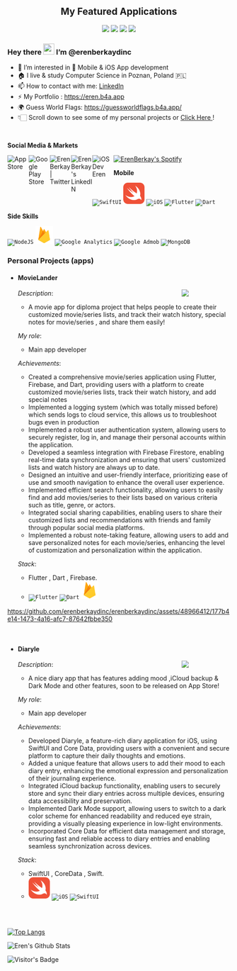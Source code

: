 

<div>
    <h2 align=center> My Featured Applications </h2>
</div>
<div align=center>
  <a href="https://apps.apple.com/tr/app/geography-quiz-trivia-games/id6478601138"><img width=150 src="https://github.com/erenberkaydinc/erenberkaydinc/blob/master/geoquizgif.gif?raw=true"></a>
  <a href="https://guessworldflags.b4a.app/"><img width=150 src="https://github.com/erenberkaydinc/erenberkaydinc/blob/master/productHunt.png?raw=true"></a>
    <a href="https://apps.apple.com/tr/app/history-quiz-trivia-games/id6479575315"><img width=150 src="https://github.com/erenberkaydinc/erenberkaydinc/blob/master/historyquizgif.gif?raw=true"></a>
  <a href="https://eren.b4a.app/"><img  width=150 src="https://github.com/erenberkaydinc/erenberkaydinc/blob/master/movieLanderGif.gif?raw=true"></a>
</div>

### Hey there <img src="https://media.giphy.com/media/hvRJCLFzcasrR4ia7z/giphy.gif" height="25" width="25"> I’m @erenberkaydinc
- 🌟 I’m interested in 📱 Mobile & iOS App development
- 🏠 I live & study Computer Science in Poznan, Poland 🇵🇱
- 📫 How to contact with me: [LinkedIn](https://www.linkedin.com/in/erenberkaydinc/)
- ⚡ My Portfolio :  <a href="https://eren.b4a.app" target="_blank" >https://eren.b4a.app</a>
- 🌍 Guess World Flags: <a href="https://guessworldflags.b4a.app/" target="_blank" >https://guessworldflags.b4a.app/</a>
- 👇🏻 Scroll down to see some of my personal projects or <a href="https://github.com/erenberkaydinc#personal-projects-apps"> Click Here </a> ! 

<br />

**Social Media & Markets**

<a href="https://apps.apple.com/tr/developer/eren-berkay-dinc/id1672754214">
  <img align="left" alt="App Store" width="48px" src="https://github.com/erenberkaydinc/erenberkaydinc/blob/master/app_store.png?raw=true" />
</a>

<a href="https://play.google.com/store/apps/dev?id=8809712470175793953">
  <img align="left" alt="Google Play Store" width="48px" src="https://upload.wikimedia.org/wikipedia/commons/2/2f/Google_Play_2022_icon.svg" />
</a>

<a href="https://twitter.com/iosdeveren">
  <img align="left" alt="ErenBerkay | Twitter" width="48px" src="https://github.com/erenberkaydinc/erenberkaydinc/blob/master/twitter.png?raw=true" />
</a>
<a href="https://www.linkedin.com/in/erenberkaydinc/">
  <img align="left" alt="ErenBerkay's LinkedIN" width="48px" src="https://github.com/erenberkaydinc/erenberkaydinc/blob/master/linkedin.png?raw=true" />
</a>
<a href="https://www.instagram.com/iosdeveren">
  <img align="left" alt="iOS Dev Eren" width="48px" src="https://github.com/erenberkaydinc/erenberkaydinc/blob/master/instagram.png?raw=true" />
</a>
<a href="https://open.spotify.com/user/erenberkaydinc-tr">
  <img  alt="ErenBerkay's Spotify" width="48px" src="https://upload.wikimedia.org/wikipedia/commons/1/19/Spotify_logo_without_text.svg" />
</a> 



**Mobile**

<code><img height="48" title="SwiftUI" src="https://github.com/erenberkaydinc/erenberkaydinc/blob/master/swiftUILOGO.png?raw=true"></code>
<code><img height="48" title="Swift (Learning)" src="https://raw.githubusercontent.com/github/explore/80688e429a7d4ef2fca1e82350fe8e3517d3494d/topics/swift/swift.png"></code>
<code><img height="48" title="iOS" src="https://github.com/erenberkaydinc/erenberkaydinc/blob/master/IOS.png?raw=true"></code>
<code><img height="48" title="Flutter" src="https://cdn-images-1.medium.com/max/1200/1*5-aoK8IBmXve5whBQM90GA.png"></code>
<code><img height="48" title="Dart" src="https://avatars.githubusercontent.com/u/1609975?s=280&v=4"></code>


**Side Skills**

<code><img height="30" title="NodeJS" src="https://raw.githubusercontent.com/dereknguyen269/dereknguyen269/master/images/nodejs.png"></code>
<code><img height="40" title="FireBase" src="https://raw.githubusercontent.com/github/explore/80688e429a7d4ef2fca1e82350fe8e3517d3494d/topics/firebase/firebase.png"></code>
<code><img height="40" title="Google Analytics" src="https://github.com/erenberkaydinc/erenberkaydinc/blob/master/googleanalytics.png"></code>
<code><img height="40" title="Google Admob" src="https://github.com/erenberkaydinc/erenberkaydinc/blob/master/admoblogo.png"></code>
<code><img height="40" title="MongoDB" src="https://github.com/erenberkaydinc/erenberkaydinc/blob/master/MongoDB-Icon-logo.svg"></code>

### **Personal Projects (apps)**

* #### **MovieLander**
  <img align="right" src="https://github.com/erenberkaydinc/erenberkaydinc/blob/master/movieLanderGif.gif?raw=true" width="110"/> 
  
  _Description_:
   - A movie app for diploma project that helps people to create their customized movie/series lists, and track their watch history, special notes for movie/series , and share them easily!
   
  _My role_:
   - Main app developer
  
  _Achievements_:
   - Created a comprehensive movie/series application using Flutter, Firebase, and Dart, providing users with a platform to create customized movie/series lists, track their watch history, and add    special notes
   - Implemented a logging system (which was totally missed before) which sends logs to cloud service, this allows us to troubleshoot bugs even in production
   - Implemented a robust user authentication system, allowing users to securely register, log in, and manage their personal accounts within the application.
   - Developed a seamless integration with Firebase Firestore, enabling real-time data synchronization and ensuring that users' customized lists and watch history are always up to date.
   - Designed an intuitive and user-friendly interface, prioritizing ease of use and smooth navigation to enhance the overall user experience.
   - Implemented efficient search functionality, allowing users to easily find and add movies/series to their lists based on various criteria such as title, genre, or actors.
   - Integrated social sharing capabilities, enabling users to share their customized lists and recommendations with friends and family through popular social media platforms.
   - Implemented a robust note-taking feature, allowing users to add and save personalized notes for each movie/series, enhancing the level of customization and personalization within the application.

  _Stack_:  
   - Flutter , Dart , Firebase.
   - <code><img height="48" title="Flutter" src="https://cdn-images-1.medium.com/max/1200/1*5-aoK8IBmXve5whBQM90GA.png"></code>
     <code><img height="48" title="Dart" src="https://avatars.githubusercontent.com/u/1609975?s=280&v=4"></code>
     <code><img height="40" title="FireBase" src="https://raw.githubusercontent.com/github/explore/80688e429a7d4ef2fca1e82350fe8e3517d3494d/topics/firebase/firebase.png"></code>
     
 https://github.com/erenberkaydinc/erenberkaydinc/assets/48966412/177b4e14-1473-4a16-afc7-87642fbbe350

<br/>

* #### **Diaryle**
  <img align="right" src="https://github.com/erenberkaydinc/erenberkaydinc/blob/master/diaryleGif.gif?raw=true" width="110"/> 
  
  _Description_:
   - A nice diary app that has features adding mood ,iCloud backup & Dark Mode and other features, soon to be released on App Store!
   
  _My role_:
   - Main app developer
  
  _Achievements_:
   - Developed Diaryle, a feature-rich diary application for iOS, using SwiftUI and Core Data, providing users with a convenient and secure platform to capture their daily thoughts and emotions.
   - Added a unique feature that allows users to add their mood to each diary entry, enhancing the emotional expression and personalization of their journaling experience.
   - Integrated iCloud backup functionality, enabling users to securely store and sync their diary entries across multiple devices, ensuring data accessibility and preservation.
   - Implemented Dark Mode support, allowing users to switch to a dark color scheme for enhanced readability and reduced eye strain, providing a visually pleasing experience in low-light environments.
   - Incorporated Core Data for efficient data management and storage, ensuring fast and reliable access to diary entries and enabling seamless synchronization across devices.

  _Stack_:  
   - SwiftUI , CoreData , Swift.
   - <code><img height="48" title="Swift (Learning)" src="https://raw.githubusercontent.com/github/explore/80688e429a7d4ef2fca1e82350fe8e3517d3494d/topics/swift/swift.png"></code>
<code><img height="48" title="iOS" src="https://github.com/erenberkaydinc/erenberkaydinc/blob/master/IOS.png?raw=true"></code>
<code><img height="48" title="SwiftUI" src="https://github.com/erenberkaydinc/erenberkaydinc/blob/master/swiftUILOGO.png?raw=true"></code>
     
<br/>
<br/>

[![Top Langs](https://github-readme-stats.vercel.app/api/top-langs/?username=erenberkaydinc)](https://github.com/erenberkaydinc/github-readme-stats)

![Eren's Github Stats](https://github-readme-stats.vercel.app/api?username=erenberkaydinc&count_private=true&show_icons=true&include_all_commits=true)

![Visitor's Badge](https://visitor-badge.glitch.me/badge?page_id=erenberkaydinc)








